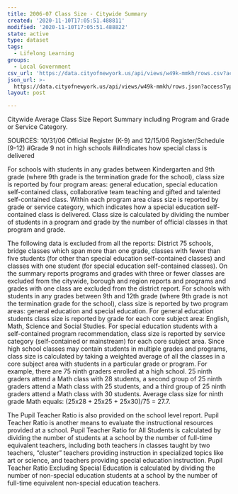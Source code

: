 ```yaml
---
title: 2006-07 Class Size - Citywide Summary
created: '2020-11-10T17:05:51.488811'
modified: '2020-11-10T17:05:51.488822'
state: active
type: dataset
tags:
  - Lifelong Learning
groups:
  - Local Government
csv_url: 'https://data.cityofnewyork.us/api/views/w49k-mmkh/rows.csv?accessType=DOWNLOAD'
json_url: >-
  https://data.cityofnewyork.us/api/views/w49k-mmkh/rows.json?accessType=DOWNLOAD
layout: post

---
```

Citywide Average Class Size Report Summary including Program and Grade or Service Category.

SOURCES: 10/31/06 Official Register (K-9) and 12/15/06 Register/Schedule (9-12)
#Grade 9 not in high schools
##Indicates how special class is delivered

For schools with students in any grades between Kindergarten and 9th grade (where 9th grade is the termination grade for the school), class size is reported by four program areas: general education, special education self-contained class, collaborative team teaching and gifted and talented self-contained class. Within each program area class size is reported by grade or service category, which indicates how a special education self-contained class is delivered. Class size is calculated by dividing the number of students in a program and grade by the number of official classes in that program and grade. 

The following data is excluded from all the reports: District 75 schools, bridge classes which span more than one grade, classes with fewer than five students (for other than special education self-contained classes) and classes with one student (for special education self-contained classes). On the summary reports programs and grades with three or fewer classes are excluded from the citywide, borough and region reports and programs and grades with one class are excluded from the district report. For schools with students in any grades between 9th and 12th grade (where 9th grade is not the termination grade for the school), class size is reported by two program areas: general education and special education. For general education students class size is reported by grade for each core subject area: English, Math, Science and Social Studies. For special education students with a self-contained program recommendation, class size is reported by service category (self-contained or mainstream) for each core subject area. Since high school classes may contain students in multiple grades and programs, class size is calculated by taking a weighted average of all the classes in a core subject area with students in a particular grade or program. For example, there are 75 ninth graders enrolled at a high school. 25 ninth graders attend a Math class with 28 students, a second group of 25 ninth graders attend a Math class with 25 students, and a third group of 25 ninth graders attend a Math class with 30 students. Average class size for ninth grade Math equals: (25x28 + 25x25 + 25x30)/75 = 27.7. 

The Pupil Teacher Ratio is also provided on the school level report. Pupil Teacher Ratio is another means to evaluate the instructional resources provided at a school. Pupil Teacher Ratio for All Students is calculated by dividing the number of students at a school by the number of full-time equivalent teachers, including both teachers in classes taught by two teachers, “cluster” teachers providing instruction in specialized topics like art or science, and teachers providing special education instruction. Pupil Teacher Ratio Excluding Special Education is calculated by dividing the number of non-special education students at a school by the number of full-time equivalent non-special education teachers.
